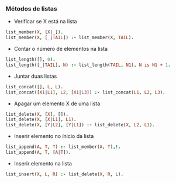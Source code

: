 ### Métodos de listas
- Verificar se X está na lista
```prolog
list_member(X, [X|_]).
list_member(X, [_|TAIL]) :- list_member(X, TAIL).
```

- Contar o número de elementos na lista
```prolog
list_length([], 0).
list_length([_|TAIL], N) :- list_length(TAIL, N1), N is N1 + 1.
```

- Juntar duas listas
```prolog
list_concat([], L, L).
list_concat([X1|L1], L2, [X1|L3]) :- list_concat(L1, L2, L3).
```

- Apagar um elemento X de uma lista
```prolog
list_delete(X, [X], []).
list_delete(X, [X|L1], L1).
list_delete(X, [Y|L2], [Y|L1]) :- list_delete(X, L2, L1).
```

- Inserir elemento no ínicio da lista
```prolog
list_append(A, T, T) :- list_member(A, T),!.
list_append(A, T, [A|T]).
```

- Inserir elemento na lista
```prolog
list_insert(X, L, R) :- list_delete(X, R, L).
```

